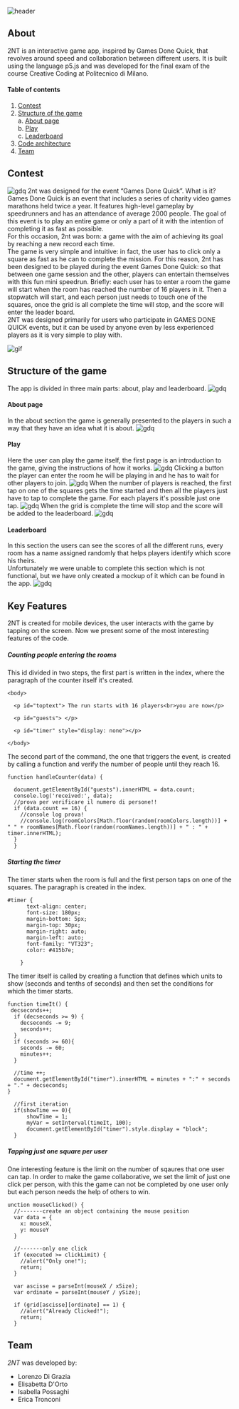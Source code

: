 ![header](readme/head.png)
## About
2NT is an interactive game app, inspired by Games Done Quick, that revolves around speed and collaboration between different users. 
It is built using the language p5.js and was developed for the final exam of the course Creative Coding at Politecnico di Milano. 

#### Table of contents
1. [Contest](#contest)
2. [Structure of the game](#structure-of-the-game) <br>
a. [About page](#about-page)<br>
b. [Play](#play)<br>
c. [Leaderboard](#leaderboard)<br>
3. [Code architecture](#code-architecture)
4. [Team](#team)

## Contest
![gdq](readme/gdq.png)
2nt was designed for the event “Games Done Quick”. What is it? Games Done Quick is an event that includes a series of charity video games marathons held twice a year. It features high-level gameplay by speedrunners and has an attendance of average 2000 people. 
The goal of this event is to play an entire game or only a part of it with the intention of completing it as fast as possible.<br>
For this occasion, 2nt was born: a game with the aim of achieving its goal by reaching a new record each time.<br>
The game is very simple and intuitive: in fact, the user has to click only a square as fast as he can to complete the mission. For this reason, 2nt has been designed to be played during the event Games Done Quick: so that between one game session and the other, players can entertain themselves with this fun mini speedrun.
Briefly: each user has to enter a room the game will start when the room has reached the number of 16 players in it. Then a stopwatch will start, and each person just needs to touch one of the squares, once the grid is all complete the time will stop, and the score will enter the leader board.<br>
2NT was designed primarily for users who participate in GAMES DONE QUICK events, but it can be used by anyone even by less experienced players as it is very simple to play with. 


![gif](readme/gdq_gif.gif)

## Structure of the game
The app is divided in three main parts: about, play and leaderboard. 
![gdq](readme/indice.PNG)

#### About page
In the about section the game is generally presented to the players in such a way that they have an idea what it is about. 
![gdq](readme/about.PNG)

#### Play
Here the user can play the game itself, the first page is an introduction to the game, giving the instructions of how it works.
![gdq](readme/howitworks.PNG)
Clicking a button the player can enter the room he will be playing in and he has to wait for other players to join. 
![gdq](readme/1_play.PNG)
When the number of players is reached, the first tap on one of the squares gets the time started and then all the players just have to tap to complete the game. For each players it's possible just one tap.
![gdq](readme/2_play.PNG)
When the grid is complete the time will stop and the score will be added to the leaderboard.
![gdq](readme/yay.jpeg)

#### Leaderboard
In this section the users can see the scores of all the different runs, every room has a name assigned randomly that helps players identify which score his theirs.<br>
Unfortunately we were unable to complete this section which is not functional, but we have only created a mockup of it which can be found in the app. 
![gdq](readme/leaderboard.PNG)


## Key Features
2NT is created for mobile devices, the user interacts with the game by tapping on the screen. 
Now we present some of the most interesting features of the code.
##### Counting people entering the rooms
This id divided in two steps, the first part is written in the index, where the paragraph of the counter itself it's created.
```
<body>

  <p id="toptext"> The run starts with 16 players<br>you are now</p>

  <p id="guests"> </p>

  <p id="timer" style="display: none"></p>

</body>
```
The second part of the command, the one that triggers the event, is created by calling a function and verify the number of people until they reach 16.
```
function handleCounter(data) {

  document.getElementById("guests").innerHTML = data.count;
  console.log('received:', data);
  //prova per verificare il numero di persone!!
  if (data.count == 16) {
    //console log prova!
    //console.log(roomColors[Math.floor(random(roomColors.length))] + " " + roomNames[Math.floor(random(roomNames.length))] + " : " + timer.innerHTML);
  }
  }
  ```
  
##### Starting the timer
The timer starts when the room is full and the first person taps on one of the squares.
The paragraph is created in the index.
```
#timer {
      text-align: center;
      font-size: 180px;
      margin-bottom: 5px;
      margin-top: 30px;
      margin-right: auto;
      margin-left: auto;
      font-family: "VT323";
      color: #415b7e;

    }
```
The timer itself is called by creating a function that defines which units to show (seconds and tenths of seconds) and then set the conditions for which the timer starts. 
  ```
  function timeIt() {
   decseconds++;
    if (decseconds >= 9) {
      decseconds -= 9;
      seconds++;
    }
    if (seconds >= 60){
      seconds -= 60;
      minutes++;
    }

	//time ++;
	document.getElementById("timer").innerHTML = minutes + ":" + seconds + "." + decseconds;
  }

	//first iteration
	if(showTime == 0){
		showTime = 1;
		myVar = setInterval(timeIt, 100);
		document.getElementById("timer").style.display = "block";
	}
  ```
##### Tapping just one square per user
One interesting feature is the limit on the number of sqaures that one user can tap.
In order to make the game collaborative, we set the limit of just one click per person, with this the game can not be completed by one user only but each person needs the help of others to win.
```
unction mouseClicked() {
  //-------create an object containing the mouse position
  var data = {
    x: mouseX,
    y: mouseY
  }

  //-------only one click
  if (executed >= clickLimit) {
    //alert("Only one!");
    return;
  }

  var ascisse = parseInt(mouseX / xSize);
  var ordinate = parseInt(mouseY / ySize);

  if (grid[ascisse][ordinate] == 1) {
    //alert("Already Clicked!");
    return;
  }
```

## Team
*2NT* was developed by:
+ Lorenzo Di Grazia
+ Elisabetta D'Orto
+ Isabella Possaghi
+ Erica Tronconi

